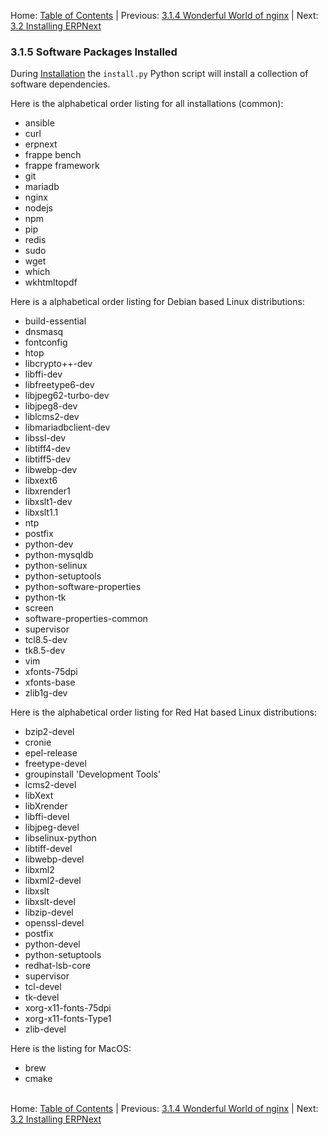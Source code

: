 Home: [Table of Contents](../ "Table of Contents") | Previous: [3.1.4 Wonderful World of nginx](nginx "The Wonderful World of nginx") | Next: [3.2 Installing ERPNext](install "Installing ERPNext")

### 3.1.5 Software Packages Installed

During [Installation](install "Installing ERPNext") the `install.py` Python script will install a collection of software dependencies. 

Here is the alphabetical order listing for all installations (common):

* ansible
* curl
* erpnext
* frappe bench
* frappe framework
* git
* mariadb 
* nginx
* nodejs
* npm
* pip
* redis
* sudo
* wget
* which
* wkhtmltopdf

Here is a alphabetical order listing for Debian based Linux distributions:

* build-essential
* dnsmasq
* fontconfig 
* htop
* libcrypto++-dev
* libffi-dev
* libfreetype6-dev
* libjpeg62-turbo-dev 
* libjpeg8-dev 
* liblcms2-dev
* libmariadbclient-dev
* libssl-dev
* libtiff4-dev
* libtiff5-dev
* libwebp-dev
* libxext6 
* libxrender1 
* libxslt1-dev
* libxslt1.1
* ntp
* postfix
* python-dev
* python-mysqldb
* python-selinux
* python-setuptools
* python-software-properties
* python-tk
* screen
* software-properties-common
* supervisor
* tcl8.5-dev
* tk8.5-dev
* vim
* xfonts-75dpi 
* xfonts-base
* zlib1g-dev 

Here is the alphabetical order listing for Red Hat based Linux distributions:

* bzip2-devel
* cronie
* epel-release
* freetype-devel
* groupinstall 'Development Tools'
* lcms2-devel 
* libXext
* libXrender
* libffi-devel
* libjpeg-devel
* libselinux-python
* libtiff-devel
* libwebp-devel
* libxml2
* libxml2-devel
* libxslt
* libxslt-devel
* libzip-devel
* openssl-devel
* postfix
* python-devel
* python-setuptools
* redhat-lsb-core
* supervisor
* tcl-devel
* tk-devel
* xorg-x11-fonts-75dpi
* xorg-x11-fonts-Type1
* zlib-devel

Here is the listing for MacOS:
* brew
* cmake<br /><br />

Home: [Table of Contents](../ "Table of Contents") | Previous: [3.1.4 Wonderful World of nginx](nginx "The Wonderful World of nginx") | Next: [3.2 Installing ERPNext](install "Installing ERPNext")
